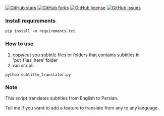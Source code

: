 [![GitHub stars](https://img.shields.io/github/stars/mrtztg/subtitle_batch_translator.svg?style=flat-square)](https://github.com/mrtztg/subtitle_batch_translator/stargazers)
[![GitHub forks](https://img.shields.io/github/forks/mrtztg/subtitle_batch_translator.svg?style=flat-square)](https://github.com/mrtztg/subtitle_batch_translator/network)
[![GitHub license](https://img.shields.io/github/license/mrtztg/subtitle_batch_translator.svg?style=flat-square)](https://github.com/mrtztg/subtitle_batch_translator/blob/master/LICENSE)
[![GitHub issues](https://img.shields.io/github/issues/mrtztg/subtitle_batch_translator.svg?style=flat-square)](https://github.com/mrtztg/subtitle_batch_translator/issues)

### Install requirements

```commandline
pip install -m requirements.txt
```

### How to use

1. copy/cut you subtitle files or folders that contains subtitles in 'put_files_here' folder
2. run script:

```commandline
python subtitle_translator.py
```

### Note

This script translates subtitles from English to Persian.

Tell me if you want to add a feature to translate from any to any language.